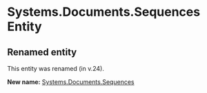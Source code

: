 # Systems.Documents.Sequences Entity

## Renamed entity

This entity was renamed (in v.24).

**New name:** [Systems.Documents.Sequences](Systems.Documents.Sequences.md)
